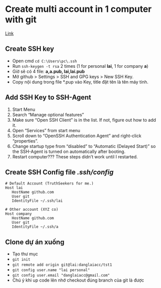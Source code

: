 # Create multi account in 1 computer with git
[Link](https://truthseekers.io/multiple-github-accounts-on-one-computer/)

## Create SSH key
- Open cmd `cd C:\Users\pc\.ssh`
- Run `ssh-keygen -t rsa` 2 times (1 for personal **lai**, 1 for company **a**)
- Giờ sẽ có 4 file: **a,a.pub, lai,lai.pub**
- Mở github > Settings > SSH and GPG keys > New SSH Key.
- Copy nội dung trong file \*.pup vào Key, title đặt tên là tên máy tính.

## Add SSH Key to SSH-Agent
1. Start Menu
2. Search “Manage optional features”
3. Make sure “Open SSH Client” is in the list. If not, figure out how to add it.
4. Open “Services” from start menu
5. Scroll down to “OpenSSH Authentication Agent” and right-click “properties”.
6. Change startup type from “disabled” to “Automatic (Delayed Start)” so the SSH-Agent is turned on automatically after booting.
7. Restart computer??? These steps didn’t work until I restarted.

## Create SSH Config file *.ssh/config*
```
# Default Account (TruthSeekers for me.)
Host lai
   HostName github.com
   User git
   IdentityFile ~/.ssh/lai

# Other account (XYZ co)
Host company
   HostName github.com
   User git
   IdentityFile ~/.ssh/a
```

## Clone dự án xuống
- Tạo thư mục
- `git init`
- `git remote add origin git@lai:danglaiacc/tst1`
- `git config user.name "lai personal"`
- `git config user.email "danglaiacc@gmail.com"`
- Chú ý khi up code lên nhớ checkout đúng branch của git là được
